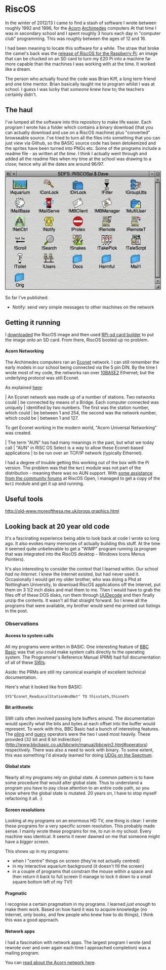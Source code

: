 # RiscOS

In the winter of 2012/13 I came to find a stash of software I wrote between
roughly 1992 and 1996, for the [Acorn](http://en.wikipedia.org/wiki/Acorn_Computers)
[Archimedes](http://en.wikipedia.org/wiki/Acorn_Archimedes) computers
 At that time I was in secondary school and I spent roughly 3 hours each day
in "computer club" programming. This was roughly between the ages of 12 and 16.

I had been meaning to locate this software for a while. The straw that broke
the camel's back was the [release of RiscOS for the Raspberry Pi](http://www.raspberrypi.org/archives/2338);
 an image that can be chucked on an SD card to turn my £20 Pi into a machine
far more capable than the machines I was working with at the time. It worked
like a dream.

The person who actually found the code was Brian Kiff, a long term friend and
one time mentor. Brian basically taught me to program whilst I was at school.
I guess I was lucky that _someone_ knew how to; the teachers certainly didn't.


## The haul

I've lumped all the software into this repository to make life easier. Each
program I wrote has a folder which contains a binary download (that you can
actually download and use on a RiscOS machine) plus "converted" browseable
source. I've tried to turn all the files into something that you can just
view via Github, so the BASIC source code has been detokenized and the sprites
have been turned into PNGs etc. Some of the programs include a readme file -
as written _at the time_. I think I actually went through and added all the
readme files when my time at the school was drawing to a close; hence why
all the dates are around 96/97.

![The entire collection](apps.png)

So far I've published:

 - Notify: send very simple messages to other machines on the network



## Getting it running

I [downloaded](http://www.raspberrypi.org/downloads) the RiscOS image and then
used [RPi-sd card builder](http://alltheware.wordpress.com/2012/12/11/easiest-way-sd-card-setup/)
to put the image onto an SD card. From there, RiscOS booted up no problem.

#### Acorn Networking

The Archimedes computers ran an [Econet](http://en.wikipedia.org/wiki/Econet)
network. I can still remember the early models in our school being connected
via the 5 pin DIN. By the time I wrote most of my code, the networks ran
over [10BASE2](http://en.wikipedia.org/wiki/10BASE2) Ethernet; but the
underlying protocol was still Econet.

As explained [here](http://select.riscos.com/prm/networking/aunintro.html):

 | An Econet network was made up of a number of stations. Two networks could
 | be connected by means of a Bridge. Each computer connected was uniquely 
 | identified by two numbers. The first was the station number, which could
 | be between 1 and 254, the second was the network number, which could be
 | between 1 and 127.

To get Econet working in the modern world, "Acorn Universal Networking" was
created.

 | The term "AUN" has had many meanings in the past, but what we today call
 | "AUN" in RISC OS Select is a way to allow these Econet-based applications
 | to be run over an TCP/IP network (typically Ethernet).

I had a degree of trouble getting this working out of the box with the Pi
version. The problem was that the `NetI` module was not part of the
distribution - meaning there was no AUN support. With [some assistance
from the community forums](https://www.riscosopen.org/forum/forums/11/topics/1703)
at RiscOS Open, I managed to get a copy of the `NetI` module and get it
up and running.


## Useful tools

http://old-www.moreofthesa.me.uk/progs.graphics.html

## Looking back at 20 year old code

It's a fascinating experience being able to look back at code I wrote so long
ago. It also evokes many memories of actually building this stuff. At the time
it seemed quite unbelievable to get a "WIMP" program running (a program that
was integrated into the RiscOS desktop - Windows Icons Menus Pointers).

It's also interesting to consider the _context_ that I learned within. Our
school _had no Internet_. I knew the Internet existed, but had never used it.
Occasionally I would get my older brother, who was doing a Phd at Nottingham
University, to download RiscOS applications off the Internet, put them on
3 1/2 inch disks and mail them to me. Then I would have to grab the files
off of these DOS disks, run them through
[UUDecode](ftp://ftp.uni-stuttgart.de/pub/systems/acorn/6502/beginner/uudecode.bas)
and then finally unzip the contents. It wasn't all that straight forward.
So I knew all the programs that were available, my brother would send me
printed out listings in the post.

### Observations

#### Access to system calls

All my programs were written in BASIC. One interesting feature of
[BBC Basic](http://www.bbcbasic.co.uk/bbcbasic.html) was that you could make
system calls directly to the operating system. The Programmer's Reference
Manual (PRM) had full documentation of all of these [SWIs](http://www.riscosopen.org/wiki/documentation/show/SWI%20Introduction).

Aside: the PRMs are still my canonical example of excellent technical documentation.

Here's what it looked like from BASIC:

    SYS"Econet_ReadLocalStationAndNet" TO thisstat%,thisnet%

#### Bit arithmetic

SWI calls often involved passing byte buffers around. The documentation would
specify what the bits and bytes at each offset into the buffer would represent.
To work with this, BBC Basic had a bunch of interesting features. The 
[pling](http://www.bbcbasic.co.uk/bbcwin/manual/bbcwin2.html#pling) and
[query](http://www.bbcbasic.co.uk/bbcwin/manual/bbcwin2.html#query) operators
were the two I used most heavily. These provided [32 bit and 8 bit indirection]
(http://www.bbcbasic.co.uk/bbcwin/manual/bbcwin2.html#operators) respectively.
There was also a need to work with binary. To some extent, this was something
I'd already learned for doing [UDGs on the Spectrum](http://www.youtube.com/watch?v=Eoom2dGnHJw).

#### Global state

Nearly all my programs rely on global state. A common pattern is to have some
procedure that would alter global state. Thus to understand a program you have
to pay close attention to an entire code path, so you know where the global
state is mutated. 20 years on, I have to stop myself refactoring it all. :)

#### Screen resolutions

Looking at my programs on an enormous HD TV, one thing is clear: I wrote these
programs for a very specific screen resolution. This probably made sense. I
mainly wrote these programs for me, to run in my school. Every machine was
identical. It seems it never dawned on me that someone might have a _bigger
screen_.

This shows up in my programs:

 - when I "centre" things on screen (they're not actually centred)
 - in my interactive aquarium background (it doesn't fill the screen)
 - in a couple of programs that constrain the mouse within a space and then
   return it back to full screen (I manage to lock it down to a small square
   bottom left of my TV!)

#### Pragmatic

I recognise a certain pragmatism in my programs. I learned _just enough_ to
make them work. Based on how hard it was to acquire knowledge (no
Internet, only books, and few people who knew how to do things), I think this
was a good approach.

#### Network apps

I had a fascination with network apps. The largest program I wrote (and rewrote
over and over again each time I approached completion) was a mailing program.

You can [read about the Acorn network here](http://acorn.chriswhy.co.uk/docs/Acorn/Misc/The_Acorn_Econet.pdf).

